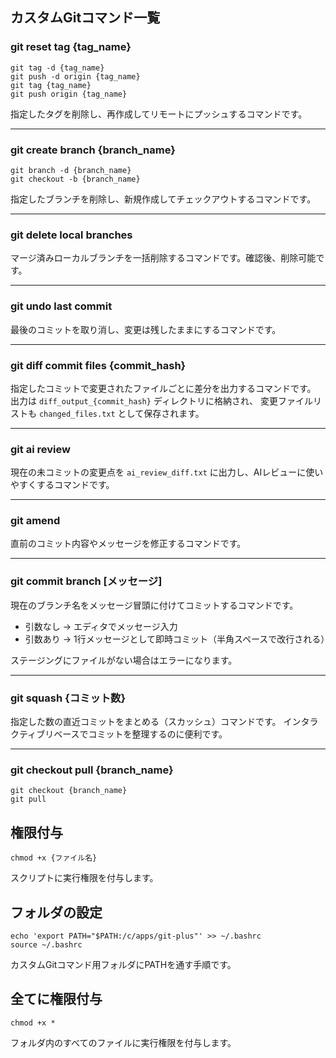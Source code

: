 ## カスタムGitコマンド一覧

### git reset tag {tag_name}

```
git tag -d {tag_name}
git push -d origin {tag_name}
git tag {tag_name}
git push origin {tag_name}
```

指定したタグを削除し、再作成してリモートにプッシュするコマンドです。

---

### git create branch {branch_name}

```
git branch -d {branch_name}
git checkout -b {branch_name}
```

指定したブランチを削除し、新規作成してチェックアウトするコマンドです。

---

### git delete local branches

マージ済みローカルブランチを一括削除するコマンドです。確認後、削除可能です。

---

### git undo last commit

最後のコミットを取り消し、変更は残したままにするコマンドです。

---

### git diff commit files {commit_hash}

指定したコミットで変更されたファイルごとに差分を出力するコマンドです。
出力は `diff_output_{commit_hash}` ディレクトリに格納され、
変更ファイルリストも `changed_files.txt` として保存されます。

---

### git ai review

現在の未コミットの変更点を `ai_review_diff.txt` に出力し、AIレビューに使いやすくするコマンドです。

---

### git amend

直前のコミット内容やメッセージを修正するコマンドです。

---

### git commit branch [メッセージ]

現在のブランチ名をメッセージ冒頭に付けてコミットするコマンドです。
- 引数なし → エディタでメッセージ入力
- 引数あり → 1行メッセージとして即時コミット（半角スペースで改行される）

ステージングにファイルがない場合はエラーになります。

---

### git squash {コミット数}

指定した数の直近コミットをまとめる（スカッシュ）コマンドです。
インタラクティブリベースでコミットを整理するのに便利です。

---

### git checkout pull {branch_name}

```
git checkout {branch_name}
git pull
```

## 権限付与

```
chmod +x {ファイル名}
```

スクリプトに実行権限を付与します。

## フォルダの設定

```
echo 'export PATH="$PATH:/c/apps/git-plus"' >> ~/.bashrc
source ~/.bashrc
```

カスタムGitコマンド用フォルダにPATHを通す手順です。

## 全てに権限付与

```
chmod +x *
```

フォルダ内のすべてのファイルに実行権限を付与します。

